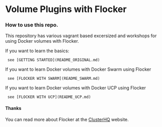 
# Volume Plugins with Flocker

### How to use this repo.

This repository has various vagrant based excersized and workshops for using Docker volumes with Flocker.

  If you want to learn the basics:

     see [GETTING STARTED](README_ORIGINAL.md)

  If you want to learn Docker volumes with Docker Swarm using Flocker

     see [FLOCKER WITH SWARM](README_SWARM.md)

  If you want to learn Docker volumes with Docker UCP using Flocker

     see [FLOCKER WITH UCP](README_UCP.md)


#### Thanks

You can read more about Flocker at the [ClusterHQ](https://clusterhq.com) website.



